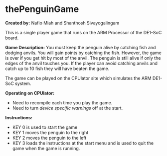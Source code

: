 # thePenguinGame

**Created by:** Nafio Miah and Shanthosh Sivayogalingam 

This is a single player game that runs on the ARM Processor of the DE1-SoC board. 

**Game Description:**
You must keep the penguin alive by catching fish and dodging anvils. You will gain points by catching the fish. However, the game is over if you get hit by most of the anvil.  The penguin is still alive if only the edges of the anvil touches you. If the player can avoid catching anvils and catch up to 10 fish they will have beaten the game.

The game can be played on the CPUlator site which simulates the ARM DE1-SoC system. 

**Operating on CPUlator:**
- Need to recompile each time you play the game.
- Need to turn *device specific warnings* off at the start.
 
**Instructions:**
- KEY 0 is used to start the game
- KEY 1 moves the penguin to the right
- KEY 2 moves the penguin to the left
- KEY 3 loads the instructions at the start menu and is used to quit the game when the game is running.

